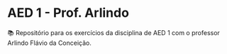 # AED 1 - Prof. Arlindo
📚 Repositório para os exercícios da disciplina de AED 1 com o professor Arlindo Flávio da Conceição.
